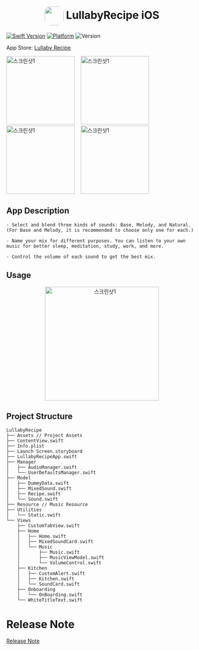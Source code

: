 <h1 align="center">
    <img style="height:50px; vertical-align:middle; border-radius:15px;" src="https://is2-ssl.mzstatic.com/image/thumb/Purple122/v4/32/48/ad/3248ad23-c180-5966-f7a0-a595121c3901/AppIcon-1x_U007emarketing-0-10-0-85-220.png/3000x0w.webp"/> LullabyRecipe iOS
</h1>

[![Swift Version][swift-image]](https://swift.org/)
[![Platform][Platform-image]](https://developer.apple.com/kr/ios/)
![Version][Version-image]

[swift-image]:https://img.shields.io/badge/swift-5.6-orange.svg?style=flat
[Platform-image]: https://img.shields.io/badge/Platform-ios-lightgray.svg?style=flat
[Version-image]: https://img.shields.io/badge/Version-1.0.3-231363.svg?style=flat

App Store: [Lullaby Recipe](https://apps.apple.com/kr/app/lullaby-recipe/id1626715109)  

<p>
  <img width="180" alt="스크린샷1" src="https://user-images.githubusercontent.com/81131715/178465919-b73defbb-498c-4efe-af6e-be09a382250d.png">
  &nbsp;&nbsp;
  <img width="180" alt="스크린샷1" src="https://user-images.githubusercontent.com/81131715/178465975-a78ffae7-b9a9-40e0-b092-396cef6cf29d.png">
  &nbsp;&nbsp;
  <img width="180" alt="스크린샷1" src="https://user-images.githubusercontent.com/81131715/178466053-677e976a-c613-4858-b1d0-a1b1ab1312ee.png">
  &nbsp;&nbsp;
  <img width="180" alt="스크린샷1" src="https://user-images.githubusercontent.com/81131715/178466061-c4dec397-b179-49e4-82ac-152b925379da.png">
</p>

## App Description
```
- Select and blend three kinds of sounds: Base, Melody, and Natural.
(For Base and Melody, it is recommended to choose only one for each.)

- Name your mix for different purposes. You can listen to your own music for better sleep, meditation, study, work, and more.

- Control the volume of each sound to get the best mix.
```

## Usage
<p align="center">
  <img width="300" alt="스크린샷1" src="https://user-images.githubusercontent.com/81131715/178482812-6def6b5e-7120-4287-adc1-a3800e60adde.gif">
</p>


## Project Structure
```
LullabyRecipe
├── Assets // Project Assets
├── ContentView.swift
├── Info.plist
├── Launch Screen.storyboard
├── LullabyRecipeApp.swift
├── Manager
│   ├── AudioManager.swift
│   └── UserDefaultsManager.swift
├── Model
│   ├── DummyData.swift
│   ├── MixedSound.swift
│   ├── Recipe.swift
│   └── Sound.swift
├── Resource // Music Resource
├── Utilities
│   └── Static.swift
└── Views
    ├── CustomTabView.swift
    ├── Home
    │   ├── Home.swift
    │   ├── MixedSoundCard.swift
    │   └── Music
    │       ├── Music.swift
    │       ├── MusicViewModel.swift
    │       └── VolumeControl.swift
    ├── Kitchen
    │   ├── CustomAlert.swift
    │   ├── Kitchen.swift
    │   └── SoundCard.swift
    ├── Onboarding
    │   └── OnBoarding.swift
    └── WhiteTitleText.swift
```
# Release Note
[Release Note](/release-note.md)
